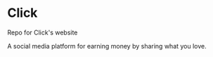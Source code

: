 # Click
Repo for Click's website

A social media platform for earning money by sharing what you love.
